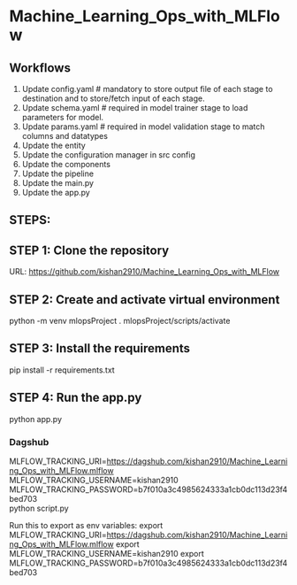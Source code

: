 # Machine_Learning_Ops_with_MLFlow

## Workflows

1. Update config.yaml # mandatory to store output file of each stage to destination and to store/fetch input of each stage.  
2. Update schema.yaml  # required in model trainer stage to load parameters for model.
3. Update params.yaml # required in model validation stage to match columns and datatypes
4. Update the entity 
5. Update the configuration manager in src config
6. Update the components
7. Update the pipeline 
8. Update the main.py
9. Update the app.py

## STEPS:

## STEP 1: Clone the repository
URL: https://github.com/kishan2910/Machine_Learning_Ops_with_MLFlow

## STEP 2: Create and activate virtual environment 
python -m venv mlopsProject
. mlopsProject/scripts/activate

## STEP 3: Install the requirements
pip install -r requirements.txt

## STEP 4: Run the app.py
python app.py

### Dagshub
MLFLOW_TRACKING_URI=https://dagshub.com/kishan2910/Machine_Learning_Ops_with_MLFlow.mlflow \
MLFLOW_TRACKING_USERNAME=kishan2910 \
MLFLOW_TRACKING_PASSWORD=b7f010a3c4985624333a1cb0dc113d23f4bed703 \
python script.py

Run this to export as env variables:
export MLFLOW_TRACKING_URI=https://dagshub.com/kishan2910/Machine_Learning_Ops_with_MLFlow.mlflow
export MLFLOW_TRACKING_USERNAME=kishan2910
export MLFLOW_TRACKING_PASSWORD=b7f010a3c4985624333a1cb0dc113d23f4bed703